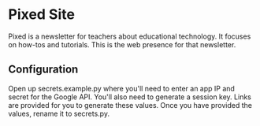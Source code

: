 # Pixed Site

Pixed is a newsletter for teachers about educational technology. It focuses on how-tos and tutorials. This is the web presence for that newsletter.

## Configuration

Open up secrets.example.py where you'll need to enter an app IP and secret for the Google API. You'll also need to generate a session key. Links are provided for you to generate these values. Once you have provided the values, rename it to secrets.py.